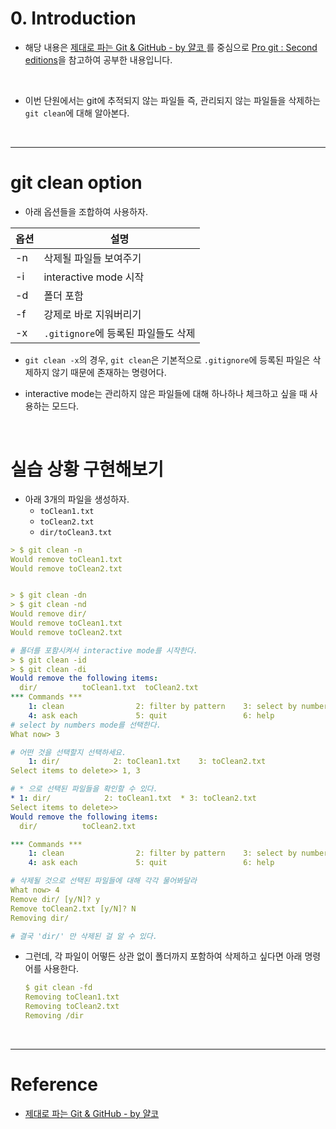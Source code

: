 # 0. Introduction

- 해당 내용은 [제대로 파는 Git & GitHub - by 얄코 ](https://www.inflearn.com/course/%EC%A0%9C%EB%8C%80%EB%A1%9C-%ED%8C%8C%EB%8A%94-%EA%B9%83/dashboard)를 중심으로 [Pro git : Second editions](https://book.naver.com/bookdb/book_detail.nhn?bid=7187291)을 참고하여 공부한 내용입니다.

<br>

- 이번 단원에서는 git에 추적되지 않는 파일들 즉, 관리되지 않는 파일들을 삭제하는 `git clean`에 대해 알아본다.

<br>

---

# git clean option

- 아래 옵션들을 조합하여 사용하자.

| 옵션 | 설명                                |
| ---- | ----------------------------------- |
| -n   | 삭제될 파일들 보여주기              |
| -i   | interactive mode 시작               |
| -d   | 폴더 포함                           |
| -f   | 강제로 바로 지워버리기              |
| -x   | `.gitignore`에 등록된 파일들도 삭제 |

- `git clean -x`의 경우, `git clean`은 기본적으로 `.gitignore`에 등록된 파일은 삭제하지 않기 때문에 존재하는 명령어다.

- interactive mode는 관리하지 않은 파일들에 대해 하나하나 체크하고 싶을 때 사용하는 모드다.

<br>

# 실습 상황 구현해보기

- 아래 3개의 파일을 생성하자.
  - `toClean1.txt`
  - `toClean2.txt`
  - `dir/toClean3.txt`

```yml
> $ git clean -n
Would remove toClean1.txt
Would remove toClean2.txt


> $ git clean -dn
> $ git clean -nd
Would remove dir/
Would remove toClean1.txt
Would remove toClean2.txt

# 폴더를 포함시켜서 interactive mode를 시작한다.
> $ git clean -id
> $ git clean -di
Would remove the following items:
  dir/          toClean1.txt  toClean2.txt
*** Commands ***
    1: clean                2: filter by pattern    3: select by numbers
    4: ask each             5: quit                 6: help
# select by numbers mode를 선택한다.
What now> 3

# 어떤 것을 선택할지 선택하세요.
    1: dir/            2: toClean1.txt    3: toClean2.txt
Select items to delete>> 1, 3

# * 으로 선택된 파일들을 확인할 수 있다.
* 1: dir/            2: toClean1.txt  * 3: toClean2.txt
Select items to delete>>
Would remove the following items:
  dir/          toClean2.txt

*** Commands ***
    1: clean                2: filter by pattern    3: select by numbers
    4: ask each             5: quit                 6: help

# 삭제될 것으로 선택된 파일들에 대해 각각 물어봐달라
What now> 4
Remove dir/ [y/N]? y
Remove toClean2.txt [y/N]? N
Removing dir/

# 결국 'dir/' 만 삭제된 걸 알 수 있다.
```


- 그런데, 각 파일이 어떻든 상관 없이 폴더까지 포함하여 삭제하고 싶다면 아래 명령어를 사용한다. 
    ```yml
    $ git clean -fd
    Removing toClean1.txt
    Removing toClean2.txt   
    Removing /dir   
    ```

<br>

---

# Reference

- [제대로 파는 Git & GitHub - by 얄코](https://www.inflearn.com/course/%EC%A0%9C%EB%8C%80%EB%A1%9C-%ED%8C%8C%EB%8A%94-%EA%B9%83/dashboard)
